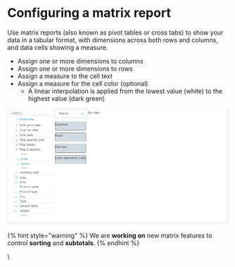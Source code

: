 # Configuring a matrix report

Use matrix reports (also known as pivot tables or cross tabs) to show your data in a tabular format, with dimensions across both rows and columns, and data cells showing a measure.

* Assign one or more dimensions to columns
* Assign one or more dimensions to rows
* Assign a measure to the cell text
* Assign a measure for the cell color (optional)
  * &#x20;A linear interpolation is applied from the lowest value (white) to the highest value (dark green)

![](../../../.gitbook/assets/a18b00a4-531c-46ec-ab04-2721c07b037c.gif)

{% hint style="warning" %}
We are **working on** new matrix features to control **sorting** and **subtotals**.
{% endhint %}

​\
